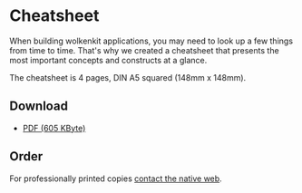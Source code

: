 # Cheatsheet

When building wolkenkit applications, you may need to look up a few things from time to time. That's why we created a cheatsheet that presents the most important concepts and constructs at a glance.

The cheatsheet is 4 pages, DIN A5 squared (148mm x 148mm).

## Download

- [PDF (605 KByte)](/downloads/wolkenkit-cheatsheet.pdf)

## Order

For professionally printed copies [contact the native web](mailto:hello@thenativeweb.io).
